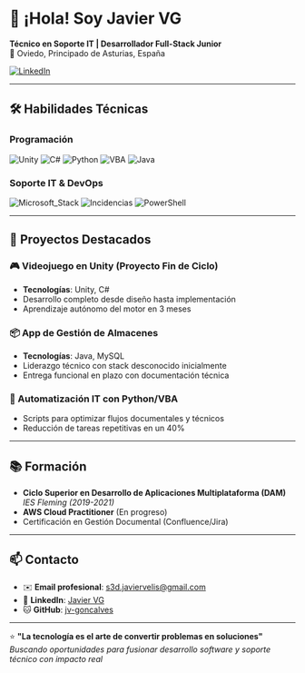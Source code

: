 # 👋 ¡Hola! Soy **Javier VG**  
**Técnico en Soporte IT | Desarrollador Full-Stack Junior**  
📍 Oviedo, Principado de Asturias, España  

[![LinkedIn](https://img.shields.io/badge/LinkedIn-Javier_VG-0077B5?style=flat&logo=linkedin)](https://www.linkedin.com/in/tu-perfil)

---

## 🛠 **Habilidades Técnicas**  
### **Programación**  
![Unity](https://img.shields.io/badge/Unity-2020+-000000?logo=unity)
![C#](https://img.shields.io/badge/C%23-10.0+-239120?logo=c-sharp)
![Python](https://img.shields.io/badge/Python-3.10+-3776AB?logo=python)
![VBA](https://img.shields.io/badge/VBA-Office-217346?logo=microsoft-excel)
![Java](https://img.shields.io/badge/Java-17+-007396?logo=openjdk)

### **Soporte IT & DevOps**  
![Microsoft_Stack](https://img.shields.io/badge/Microsoft_Stack-Windows%20Server%7CAzure%7C365-5E5E5E?logo=microsoft)
![Incidencias](https://img.shields.io/badge/Soporte_Técnico-Nivel_2-0078D4?logo=microsoft-azure-devops)
![PowerShell](https://img.shields.io/badge/Automatización-PowerShell%2FVBA-5391FE)

---

## 🚀 **Proyectos Destacados**  

### 🎮 Videojuego en Unity (Proyecto Fin de Ciclo)  
- **Tecnologías**: Unity, C#  
- Desarrollo completo desde diseño hasta implementación  
- Aprendizaje autónomo del motor en 3 meses  

### 📦 App de Gestión de Almacenes  
- **Tecnologías**: Java, MySQL  
- Liderazgo técnico con stack desconocido inicialmente  
- Entrega funcional en plazo con documentación técnica  

### 🤖 Automatización IT con Python/VBA  
- Scripts para optimizar flujos documentales y técnicos  
- Reducción de tareas repetitivas en un 40%  

---

## 📚 **Formación**  
- **Ciclo Superior en Desarrollo de Aplicaciones Multiplataforma (DAM)**  
  *IES Fleming (2019-2021)*  
- **AWS Cloud Practitioner** (En progreso)  
- Certificación en Gestión Documental (Confluence/Jira)  

---

## 📫 **Contacto**  
- ✉️ **Email profesional**: s3d.javiervelis@gmail.com  
- 💼 **LinkedIn**: [Javier VG](https://www.linkedin.com/in/tu-perfil)  
- 🐱 **GitHub**: [jv-goncalves](https://github.com/jv-goncalves)  

---

⭐ **"La tecnología es el arte de convertir problemas en soluciones"**  
*Buscando oportunidades para fusionar desarrollo software y soporte técnico con impacto real*
